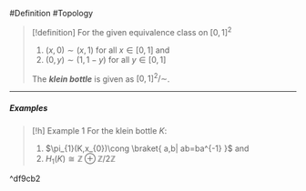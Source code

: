 #Definition #Topology 

> [!definition]
> For the given equivalence class on $[0,1]^{2}$
> 1. $(x,0)\sim(x,1)$ for all $x\in[0,1]$ and
> 2. $(0,y)\sim(1,1-y)$ for all $y\in [0,1]$
> 
> The ***klein bottle*** is given as $[0,1]^{2} / \sim$.
---
##### Examples
> [!h] Example 1
> For the klein bottle $K$:
> 1. $\pi_{1}(K,x_{0})\cong \braket{ a,b| ab=ba^{-1}  }$ and
> 2. $H_{1}(K)\cong \mathbb{Z}\oplus \mathbb{Z} / 2\mathbb{Z}$

^df9cb2
